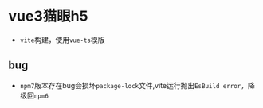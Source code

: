 # vue3猫眼h5
- `vite`构建，使用`vue-ts`模版



## bug
- `npm7`版本存在bug会损坏`package-lock`文件,vite运行抛出`EsBuild error`，降级回`npm6`